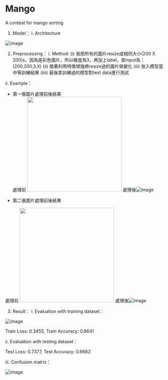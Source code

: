 # Mango
A contest for mango sorting
1.	Model：
  i.	Architecture

![image](https://user-images.githubusercontent.com/58549322/112744493-249be500-8fd3-11eb-9dd0-0d270c1189f0.png)

2.	Preprocessing：
  i.	Method:
  (i) 我把所有的圖片resize成相同大小(200 X 200)s，因為是彩色圖片，所以維度為3，再加上label，故input為：(200,200,3,X)
  (ii) 接著利用特徵增強將resize過的圖片做變化
  (iii) 放入模型當中等訓練結果
  (iiii) 最後拿訓練過的模型對test data進行測試
  
  ii.   Example：
  * 第一張圖片處理前後結果  
  處理前  <img src="https://user-images.githubusercontent.com/58549322/112744660-a80a0600-8fd4-11eb-8ea2-161e01954fcf.png" width="300"/> 處理後![image](https://user-images.githubusercontent.com/58549322/112744853-2c10bd80-8fd6-11eb-9fab-2af0c5f02618.png)


  * 第二張圖片處理前後結果
  
   處理前  <img src="https://user-images.githubusercontent.com/58549322/112744793-aab92b00-8fd5-11eb-9b23-e47c322a0720.png" width="300"/>  處理後![image](https://user-images.githubusercontent.com/58549322/112744841-113e4900-8fd6-11eb-8166-d43535b5cfa1.png)

3.	Result：
  i.	Evaluation with training dataset：
  
  ![image](https://user-images.githubusercontent.com/58549322/112744874-64b09700-8fd6-11eb-9cac-b1a94bfd3fcf.png)
  
  Train Loss: 0.3455,  Train Accuracy: 0.8641
  
  ii.	Evaluation with testing dataset：
  
  Test Loss: 0.7377,  Test Accuracy: 0.6662

  iii.	Confusion matrix：
  
  ![image](https://user-images.githubusercontent.com/58549322/112744912-a7726f00-8fd6-11eb-8d00-3e8263dab0a1.png)
